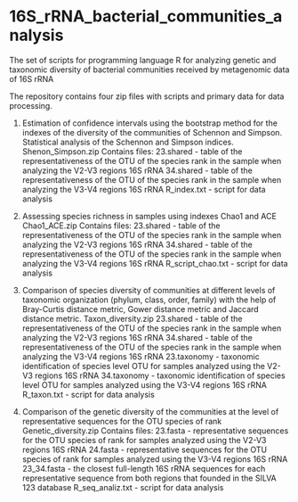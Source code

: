 # 16S_rRNA_bacterial_communities_analysis
The set of scripts for programming language R for analyzing genetic and taxonomic diversity of bacterial communities received by metagenomic data of 16S rRNA

The repository contains four zip files with scripts and primary data for data processing.

1) Estimation of confidence intervals using the bootstrap method for the indexes of the diversity of the communities of Schennon and Simpson. Statistical analysis of the Schennon and Simpson indices.
Shenon_Simpson.zip
Contains files:
23.shared - table of the representativeness of the OTU of the species rank in the sample when analyzing the V2-V3 regions 16S rRNA
34.shared - table of the representativeness of the OTU of the species rank in the sample when analyzing the V3-V4 regions 16S rRNA
R_index.txt - script for data analysis

2) Assessing species richness in samples using indexes Chao1 and ACE
Chao1_ACE.zip
Contains files:
23.shared - table of the representativeness of the OTU of the species rank in the sample when analyzing the V2-V3 regions 16S rRNA
34.shared - table of the representativeness of the OTU of the species rank in the sample when analyzing the V3-V4 regions 16S rRNA
R_script_chao.txt - script for data analysis

3) Comparison of species diversity of communities at different levels of taxonomic organization (phylum, class, order, family) with the help of Bray-Curtis distance metric, Gower distance metric and Jaccard distance metric.
Taxon_diversity.zip
23.shared - table of the representativeness of the OTU of the species rank in the sample when analyzing the V2-V3 regions 16S rRNA
34.shared - table of the representativeness of the OTU of the species rank in the sample when analyzing the V3-V4 regions 16S rRNA
23.taxonomy - taxonomic identification of species level OTU for samples analyzed using the V2-V3 regions 16S rRNA
34.taxonomy - taxonomic identification of species level OTU for samples analyzed using the V3-V4 regions 16S rRNA
R_taxon.txt - script for data analysis

4) Comparison of the genetic diversity of the communities at the level of representative sequences for the OTU species of rank
Genetic_diversity.zip
Contains files:
23.fasta - representative sequences for the OTU species of rank for samples analyzed using the V2-V3 regions 16S rRNA
24.fasta - representative sequences for the OTU species of rank for samples analyzed using the V3-V4 regions 16S rRNA
23_34.fasta - the closest full-length 16S rRNA sequences for each representative sequence from both regions that founded in the SILVA 123 database
R_seq_analiz.txt - script for data analysis
